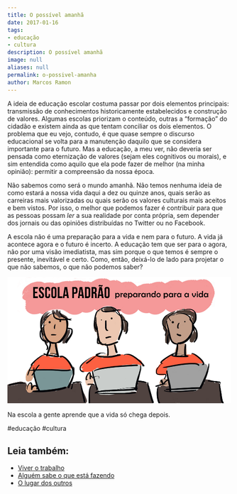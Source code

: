 ```yaml
---
title: O possível amanhã
date: 2017-01-16
tags:
- educação
- cultura
description: O possível amanhã
image: null
aliases: null
permalink: o-possivel-amanha
author: Marcos Ramon
---
```

A ideia de educação escolar costuma passar por dois elementos principais: transmissão de conhecimentos historicamente estabelecidos e construção de valores. Algumas escolas priorizam o conteúdo, outras a “formação” do cidadão e existem ainda as que tentam conciliar os dois elementos. O problema que eu vejo, contudo, é que quase sempre o discurso educacional se volta para a manutenção daquilo que se considera importante para o futuro. Mas a educação, a meu ver, não deveria ser pensada como eternização de valores (sejam eles cognitivos ou morais), e sim entendida como aquilo que ela pode fazer de melhor (na minha opinião): permitir a compreensão da nossa época.

Não sabemos como será o mundo amanhã. Não temos nenhuma ideia de como estará a nossa vida daqui a dez ou quinze anos, quais serão as carreiras mais valorizadas ou quais serão os valores culturais mais aceitos e bem vistos. Por isso, o melhor que podemos fazer é contribuir para que as pessoas possam _ler_ a sua realidade por conta própria, sem depender dos jornais ou das opiniões distribuídas no Twitter ou no Facebook.

A escola não é uma preparação para a vida e nem para o futuro. A vida já acontece agora e o futuro é incerto. A educação tem que ser para o agora, não por uma visão imediatista, mas sim porque o que temos é sempre o presente, inevitável e certo. Como, então, deixá-lo de lado para projetar o que não sabemos, o que não podemos saber?

<img src="/assets/img/o-possível amanhã-medium.png">

Na escola a gente aprende que a vida só chega depois.


#educação #cultura<div class="leia-tambem" markdown="1">
## Leia também:

- <a href="/viver-o-trabalho">Viver o trabalho</a>
- <a href="/alguem-sabe-o-que-esta-fazendo">Alguém sabe o que está fazendo</a>
- <a href="/o-lugar-dos-outros">O lugar dos outros</a>
</div>